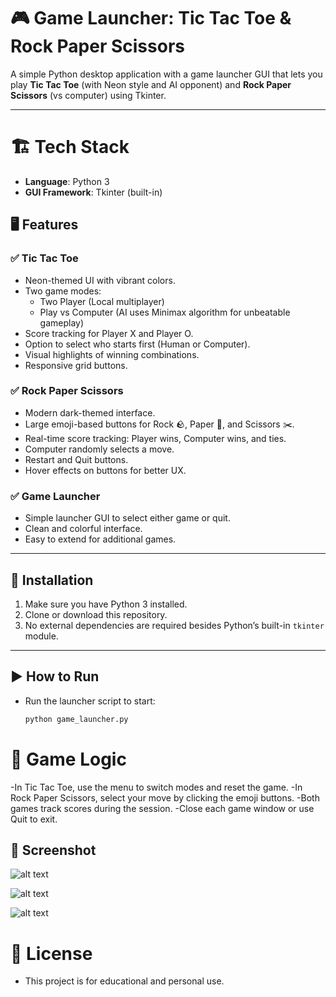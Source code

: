 # 🎮 Game Launcher: Tic Tac Toe & Rock Paper Scissors

A simple Python desktop application with a game launcher GUI that lets you play **Tic Tac Toe** (with Neon style and AI opponent) and **Rock Paper Scissors** (vs computer) using Tkinter.

---

# 🏗️ Tech Stack

- **Language**: Python 3
- **GUI Framework**: Tkinter (built-in)

## 🖥️ Features

### ✅ Tic Tac Toe
- Neon-themed UI with vibrant colors.
- Two game modes:
  - Two Player (Local multiplayer)
  - Play vs Computer (AI uses Minimax algorithm for unbeatable gameplay)
- Score tracking for Player X and Player O.
- Option to select who starts first (Human or Computer).
- Visual highlights of winning combinations.
- Responsive grid buttons.

### ✅ Rock Paper Scissors
- Modern dark-themed interface.
- Large emoji-based buttons for Rock 🪨, Paper 📄, and Scissors ✂️.
- Real-time score tracking: Player wins, Computer wins, and ties.
- Computer randomly selects a move.
- Restart and Quit buttons.
- Hover effects on buttons for better UX.

### ✅ Game Launcher
- Simple launcher GUI to select either game or quit.
- Clean and colorful interface.
- Easy to extend for additional games.

---

## 🚀 Installation

1. Make sure you have Python 3 installed.
2. Clone or download this repository.
3. No external dependencies are required besides Python’s built-in `tkinter` module.

---

## ▶️ How to Run

- Run the launcher script to start:

  ```bash
  python game_launcher.py

# 🧠 Game Logic
-In Tic Tac Toe, use the menu to switch modes and reset the game.
-In Rock Paper Scissors, select your move by clicking the emoji buttons.
-Both games track scores during the session.
-Close each game window or use Quit to exit.

## 📸 Screenshot

![alt text](game_launcher.png)

![alt text](tic_tac_toe.png)

![alt text](rock_paper_scissor.png)

# 📜 License
- This project is for educational and personal use.
